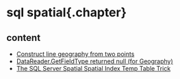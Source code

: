 
# sql spatial{.chapter}

## content

- [Construct line geography from two points](construct_line_geo_from_two_points.md)
- [DataReader.GetFieldType returned null (for Geography)](getfieldtype_returned_null.md)
- [The SQL Server Spatial Spatial Index Temp Table Trick](spatial_index_temp_table_trick.md)
